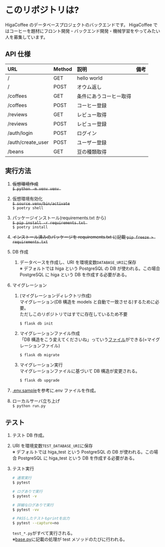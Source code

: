 # このリポジトリは?

HigaCoffee のデータベースプロジェクトのバックエンドです。
HigaCoffee ではコーヒーを題材にフロント開発・バックエンド開発・機械学習をやってみたい人を募集しています。

## API 仕様

| URL               | Method | 説明                   | 備考 |
| :---------------- | :----- | :--------------------- | :--- |
| /                 | GET    | hello world            |      |
| /                 | POST   | オウム返し             |      |
| /coffees          | GET    | 条件にあうコーヒー取得 |      |
| /coffees          | POST   | コーヒー登録           |      |
| /reviews          | GET    | レビュー取得           |      |
| /reviews          | POST   | レビュー登録           |      |
| /auth/login       | POST   | ログイン               |      |
| /auth/create_user | POST   | ユーザー登録           |      |
| /beans            | GET    | 豆の種類取得           |      |

## 実行方法

1. ~~仮想環境作成~~  
   ~~`$ python -m venv venv `~~
1. 仮想環境有効化  
   ~~`$ source venv/bin/activate`~~  
   `$ poetry shell`
1. パッケージインストール(requirements.txt から)  
   ~~`$ pip install -r requirements.txt `~~  
   `$ poetry install`
1. ~~インストール済みのパッケージを requirements.txt に記載
   `pip freeze > requirements.txt`~~
1. DB 作成
   1. データベースを作成し、URI を環境変数`DATABASE_URI`に保存  
      ※ デフォルトでは higa という PostgreSQL の DB が使われる。この場合 PostgreSQL に higa という DB を作成する必要がある。
1. マイグレーション

   1. (マイグレーションディレクトリ作成)  
      マイグレーション(DB 構造を models と自動で一致させる)するために必要。  
      ただしこのリポジトリではすでに存在しているため不要
      ```
      $ flask db init
      ```
   1. マイグレーションファイル作成  
      「DB 構造をこう変えてくださいね」っていう[ファイル](./migrations/versions)ができる(=マイグレーションファイル)
      ```sh
      $ flask db migrate
      ```
   1. マイグレーション実行  
      マイグレーションファイルに基づいて DB 構造が変更される。
      ```sh
      $ flask db upgrade
      ```

1. [.env.sample](/.env.sample)を参考に.env ファイルを作成。
1. ローカルサーバ立ち上げ  
   `$ python run.py`

## テスト

1. テスト DB 作成。
1. URI を環境変数`TEST_DATABASE_URI`に保存  
   ※ デフォルトでは higa_test という PostgreSQL の DB が使われる。この場合 PostgreSQL に higa_test という DB を作成する必要がある。
1. テスト実行

   ```sh
   # 通常実行
   $ pytest

   # ログありで実行
   $ pytest -v
   
   # 詳細なログありで実行
   $ pytest -vv

   # PASSしたテストもprintを出力
   $ pytest --capture=no
   ```

   `test_*.py`がすべて実行される。  
   ※[base.py](./src/tests/base.py)に記載の処理が test メソッドのたびに行われる。
